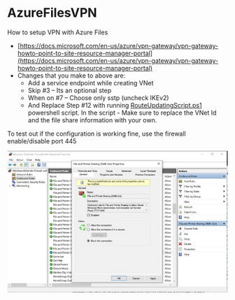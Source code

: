 # AzureFilesVPN
How to setup VPN with Azure Files

* [https://docs.microsoft.com/en-us/azure/vpn-gateway/vpn-gateway-howto-point-to-site-resource-manager-portal](https://docs.microsoft.com/en-us/azure/vpn-gateway/vpn-gateway-howto-point-to-site-resource-manager-portal)
* Changes that you make to above are:
    * Add a service endpoint while creating VNet
    * Skip #3 – Its an optional step
    * When on #7 – Choose only sstp (uncheck IKEv2)
    * And Replace Step #12 with running [RouteUpdatingScript.ps1](RouteUpdatingScript.ps1) powershell script.  In the script - Make sure to replace the VNet Id and the file share information with your own.

To test out if the configuration is working fine, use the firewall enable/disable port 445

![How to enable/disable firewall for port 445 testing](/images/FirewallSettingsEnableDisable.jpg)